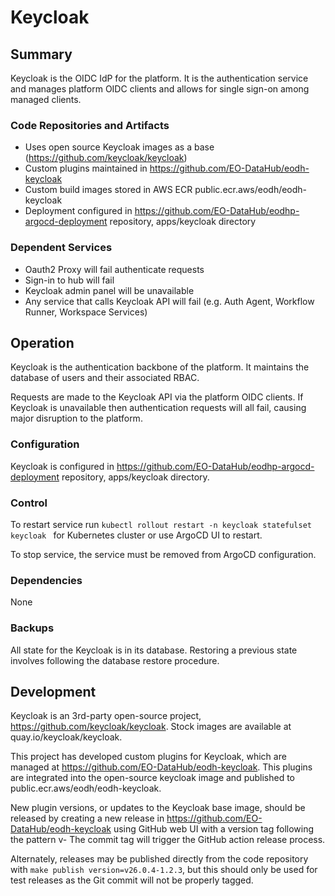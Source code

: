 # Keycloak

## Summary

Keycloak is the OIDC IdP for the platform. It is the authentication service and manages platform OIDC clients and allows for single sign-on among managed clients.

### Code Repositories and Artifacts

- Uses open source Keycloak images as a base (https://github.com/keycloak/keycloak)
- Custom plugins maintained in https://github.com/EO-DataHub/eodh-keycloak
- Custom build images stored in AWS ECR public.ecr.aws/eodh/eodh-keycloak
- Deployment configured in https://github.com/EO-DataHub/eodhp-argocd-deployment repository, apps/keycloak directory

### Dependent Services

- Oauth2 Proxy will fail authenticate requests
- Sign-in to hub will fail
- Keycloak admin panel will be unavailable
- Any service that calls Keycloak API will fail (e.g. Auth Agent, Workflow Runner, Workspace Services)

## Operation

Keycloak is the authentication backbone of the platform. It maintains the database of users and their associated RBAC.

Requests are made to the Keycloak API via the platform OIDC clients. If Keycloak is unavailable then authentication requests will all fail, causing major disruption to the platform.

### Configuration

Keycloak is configured in https://github.com/EO-DataHub/eodhp-argocd-deployment repository, apps/keycloak directory.

### Control

To restart service run `kubectl rollout restart -n keycloak statefulset keycloak ` for Kubernetes cluster or use ArgoCD UI to restart.

To stop service, the service must be removed from ArgoCD configuration.

### Dependencies

None

### Backups

All state for the Keycloak is in its database. Restoring a previous state involves following the database restore procedure.

## Development

Keycloak is an 3rd-party open-source project, https://github.com/keycloak/keycloak. Stock images are available at quay.io/keycloak/keycloak.

This project has developed custom plugins for Keycloak, which are managed at https://github.com/EO-DataHub/eodh-keycloak. This plugins are integrated into the open-source keycloak image and published to public.ecr.aws/eodh/eodh-keycloak.

New plugin versions, or updates to the Keycloak base image, should be released by creating a new release in https://github.com/EO-DataHub/eodh-keycloak using GitHub web UI with a version tag following the pattern v<keycloak-base-version>-<plugin-version> The commit tag will trigger the GitHub action release process.

Alternately, releases may be published directly from the code repository with `make publish version=v26.0.4-1.2.3`, but this should only be used for test releases as the Git commit will not be properly tagged.
